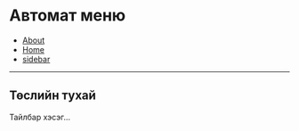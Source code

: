 # Автомат меню

- [About](my-docs\about.md)
- [Home](my-docs\home.md)
- [ sidebar](my-docs\_sidebar.md)

---
## Төслийн тухай
Тайлбар хэсэг...